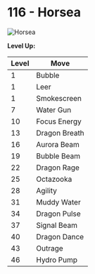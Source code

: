 # 116 - Horsea
![][116]

**Level Up:**

Level | Move
---   | ---
  1   | Bubble
  1   | Leer
  1   | Smokescreen
  7   | Water Gun
 10   | Focus Energy
 13   | Dragon Breath
 16   | Aurora Beam
 19   | Bubble Beam
 22   | Dragon Rage
 25   | Octazooka
 28   | Agility
 31   | Muddy Water
 34   | Dragon Pulse
 37   | Signal Beam
 40   | Dragon Dance
 43   | Outrage
 46   | Hydro Pump



[116]: https://raw.githubusercontent.com/PokeAPI/sprites/master/sprites/pokemon/116.png "Horsea"
